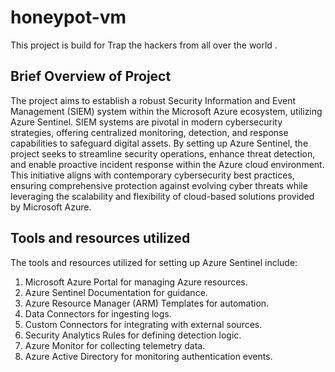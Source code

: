 # honeypot-vm
This project is build for Trap the hackers from all over the world .

## Brief Overview of Project
The project aims to establish a robust Security Information and Event Management
(SIEM) system within the Microsoft Azure ecosystem, utilizing Azure Sentinel. SIEM
systems are pivotal in modern cybersecurity strategies, offering centralized monitoring,
detection, and response capabilities to safeguard digital assets. By setting up Azure
Sentinel, the project seeks to streamline security operations, enhance threat detection,
and enable proactive incident response within the Azure cloud environment. This
initiative aligns with contemporary cybersecurity best practices, ensuring comprehensive
protection against evolving cyber threats while leveraging the scalability and flexibility
of cloud-based solutions provided by Microsoft Azure.


## Tools and resources utilized
The tools and resources utilized for setting up Azure Sentinel include:
1. Microsoft Azure Portal for managing Azure resources.
2. Azure Sentinel Documentation for guidance.
3. Azure Resource Manager (ARM) Templates for automation.
4. Data Connectors for ingesting logs.
5. Custom Connectors for integrating with external sources.
6. Security Analytics Rules for defining detection logic.
7. Azure Monitor for collecting telemetry data.
8. Azure Active Directory for monitoring authentication events.

